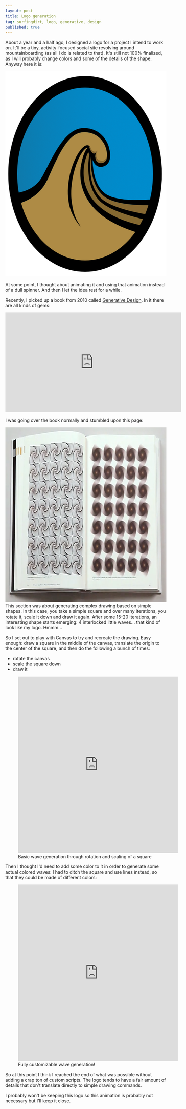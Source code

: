 ```yaml
---
layout: post
title: Logo generation
tag: surfingdirt, logo, generative, design
published: true
---
```


About a year and a half ago, I designed a logo for a project I intend to work on. It'll be a tiny, activity-focused social site revolving around mountainboarding (as all I do is related to that).
It's still not 100% finalized, as I will probably change colors and some of the details of the shape.
Anyway here it is:

<img class="content-image centered" src="../images/logo/logo.png" alt="A logo representing a dirt wave" width="640" height="640" />

At some point, I thought about animating it and using that animation instead of a dull spinner. And then I let the idea rest for a while.

Recently, I picked up a book from 2010 called [Generative Design](http://www.generative-gestaltung.de/1/lang/en). In it there are all kinds of gems:

<iframe class="centered" src="http://player.vimeo.com/video/15658375?title=0&amp;byline=0&amp;portrait=0&amp;color=ffffff" width="550" height="310" frameborder="0" webkitallowfullscreen="" mozallowfullscreen="" allowfullscreen=""></iframe>

I was going over the book normally and stumbled upon this page:

<a href="../images/logo/book-excerpt.png">
    <img class="content-image centered" src="../images/logo/book-excerpt-m.png" alt="A photo of two pages of the Generative Design book" width="800" height="545" />
</a>
This section was about generating complex drawing based on simple shapes. In this case, you take a simple square and over many iterations, you rotate it, scale it down and draw it again. After some 15-20 iterations, an interesting shape starts emerging: 4 interlocked little waves... that kind of look like my logo. Hmmm...

So I set out to play with Canvas to try and recreate the drawing. Easy enough: draw a square in the middle of the canvas, translate the origin to the center of the square, and then do the following a bunch of times:
* rotate the canvas
* scale the square down
* draw it

<figure class="manikin content-surge">
    <iframe src="http://logo-generation.surge.sh/simple-black.html" frameborder="0" width="500" height="550"></iframe>
    <figcaption>Basic wave generation through rotation and scaling of a square</figcaption>
</figure>

Then I thought I'd need to add some color to it in order to generate some actual colored waves: I had to ditch the square and use lines instead, so that they could be made of different colors:

<figure class="manikin content-surge">
    <iframe src="http://logo-generation.surge.sh/four-offsets.html" frameborder="0" width="500" height="550"></iframe>
    <figcaption>Fully customizable wave generation!</figcaption>
</figure>

So at this point I think I reached the end of what was possible without adding a crap ton of custom scripts. The logo tends to have a fair amount of details that don't translate directly to simple drawing commands.

I probably won't be keeping this logo so this animation is probably not necessary but I'll keep it close.